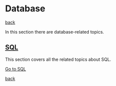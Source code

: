 # Database

[back](../README.md)

In this section there are database-related topics.

## [SQL](./sql/README.md)

This section covers all the related topics about SQL.

[Go to SQL](./sql/README.md)

[back](../README.md)
